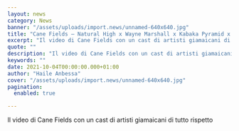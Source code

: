 ```yaml
---
layout: news
category: News
banner: "/assets/uploads/import.news/unnamed-640x640.jpg"
title: "Cane Fields – Natural High x Wayne Marshall x Kabaka Pyramid x Jesse Royal"
excerpt: "Il video di Cane Fields con un cast di artisti giamaicani di tutto rispetto"
quote: ""
description: "Il video di Cane Fields con un cast di artisti giamaicani di tutto rispetto"
keywords: ""
date: 2021-10-04T00:00:00.000+01:00
author: "Haile Anbessa"
cover: "/assets/uploads/import.news/unnamed-640x640.jpg"
pagination:
  enabled: true

---
```


Il video di Cane Fields con un cast di artisti giamaicani di tutto rispetto
